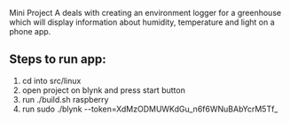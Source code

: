 Mini Project A deals with creating an environment logger for a greenhouse which will display information about humidity, temperature and light on a phone app. 

## Steps to run app:

1.  cd into src/linux
2.  open project on blynk and press start button
3.  run ./build.sh raspberry
4.  run  sudo ./blynk --token=XdMzODMUWKdGu_n6f6WNuBAbYcrM5Tf_
